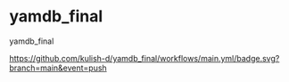 # yamdb_final
yamdb_final

https://github.com/kulish-d/yamdb_final/workflows/main.yml/badge.svg?branch=main&event=push